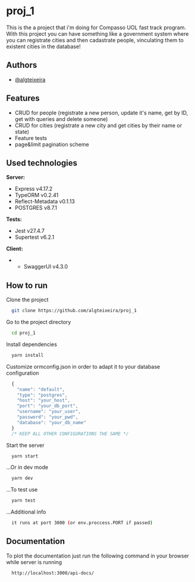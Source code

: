 # proj_1

This is the a project that i'm doing for Compasso UOL fast track program.
With this project you can have something like a government system where you can
registrate cities and then cadastrate people, vinculating them to existent cities in the
database!



## Authors

- [@algteixeira](https://www.github.com/algteixeira)


## Features

- CRUD for people (registrate a new person, update it's name, get by ID, get with queries and delete someone)
- CRUD for cities (registrate a new city and get cities by their name or state)
- Feature tests
- page&limit pagination scheme


## Used technologies

**Server:** 
- Express v4.17.2
- TypeORM v0.2.41
- Reflect-Metadata v0.1.13
- POSTGRES v8.7.1

**Tests:**
- Jest v27.4.7
- Supertest v6.2.1

**Client:**
- - SwaggerUI v4.3.0


## How to run

Clone the project

```bash
  git clone https://github.com/algteixeira/proj_1
```

Go to the project directory

```bash
  cd proj_1
```

Install dependencies

```bash
  yarn install
```

Customize ormconfig.json in order to adapt it to your database configuration

```javascript
  {
    "name": "default",
    "type": "postgres",
    "host": "your_host",
    "port": "your_db_port",
    "username": "your_user",
    "password": "your_pwd",
    "database": "your_db_name"
  }
  /* KEEP ALL OTHER CONFIGURATIONS THE SAME */

```

Start the server

```bash
  yarn start
```

...Or in dev mode

```bash
  yarn dev
```

...To test use

```bash
  yarn test
```

...Additional info
```bash
  it runs at port 3000 (or env.proccess.PORT if passed)
```


## Documentation

To plot the documentation just run the following command in your browser while server is running

```bash
  http://localhost:3000/api-docs/
```
